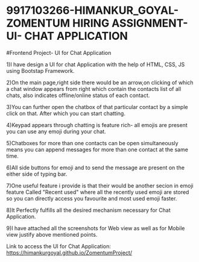 # 9917103266-HIMANKUR_GOYAL- ZOMENTUM HIRING ASSIGNMENT- UI- CHAT APPLICATION
#Frontend Project- UI for Chat Application 

1)I have design a UI for chat Application with the help of HTML, CSS, JS using Bootstap Framework.

2)On the main page,right side there would be an arrow,on clicking of which a chat window appears from right which contain the contacts list of all chats, also indicates     offline/online status of each contact.

3)You can further open the chatbox of that particular contact by a simple click on that. After which you can start chatting.

4)Keypad appears through chatting is feature rich- all emojis are present you can use any emoji during your chat.

5)Chatboxes for more than one contacts can be open simultaneously means you can append messages for more than one contact at the same time.

6)All side buttons for emoji and to send the message are present on the either side of typing bar. 

7)One useful feature i provide is that their would be another secion in emoji feature Called "Recent used" where all the recently used emoji are stored so you can directly 
  access you favourite and most used emoji faster.

8)It Perfectly fulfills all the desired mechanism necessary for Chat Application.

9)I have attached all the screenshots for Web view as well as for Mobile view justify above mentioned points.


Link to access the UI for Chat Application: https://himankurgoyal.github.io/ZomentumProject/
